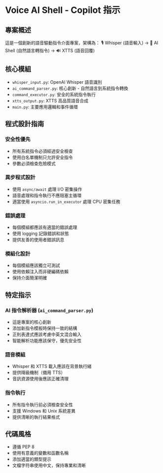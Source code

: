 <!-- Use this file to provide workspace-specific custom instructions to Copilot. For more details, visit https://code.visualstudio.com/docs/copilot/copilot-customization#_use-a-githubcopilotinstructionsmd-file -->

# Voice AI Shell - Copilot 指示

## 專案概述
這是一個創新的語音驅動指令介面專案，架構為：
🎙️ Whisper (語音輸入) → 🧠 AI Shell (自然語言轉指令) → 🔊 XTTS (語音回覆)

## 核心模組
- `whisper_input.py`: OpenAI Whisper 語音識別
- `ai_command_parser.py`: 核心創新 - 自然語言到系統指令轉換
- `command_executor.py`: 安全的系統指令執行
- `xtts_output.py`: XTTS 高品質語音合成
- `main.py`: 主要應用邏輯和事件循環

## 程式設計指南

### 安全性優先
- 所有系統指令必須經過安全檢查
- 使用白名單機制只允許安全指令
- 參數必須檢查危險模式

### 異步程式設計
- 使用 `async/await` 處理 I/O 密集操作
- 語音處理和指令執行不應阻塞主循環
- 適當使用 `asyncio.run_in_executor` 處理 CPU 密集任務

### 錯誤處理
- 每個模組都應該有適當的錯誤處理
- 使用 logging 記錄錯誤和狀態
- 提供友善的使用者錯誤訊息

### 模組化設計
- 每個模組應該獨立可測試
- 使用依賴注入而非硬編碼依賴
- 保持介面簡潔明確

## 特定指示

### AI 指令解析器 (`ai_command_parser.py`)
- 這是專案的核心創新
- 添加新指令模板時保持一致的結構
- 正則表達式應該考慮中英文混合輸入
- 智能解析功能應該保守，優先安全性

### 語音模組
- Whisper 和 XTTS 載入應該在背景執行緒
- 提供降級機制（備用 TTS）
- 音訊資源使用後應該正確清理

### 指令執行
- 所有指令執行前必須檢查安全性
- 支援 Windows 和 Unix 系統差異
- 提供清晰的執行結果格式

## 代碼風格
- 遵循 PEP 8
- 使用有意義的變數和函數名稱
- 添加適當的類型提示
- 文檔字符串使用中文，保持專業和清晰
